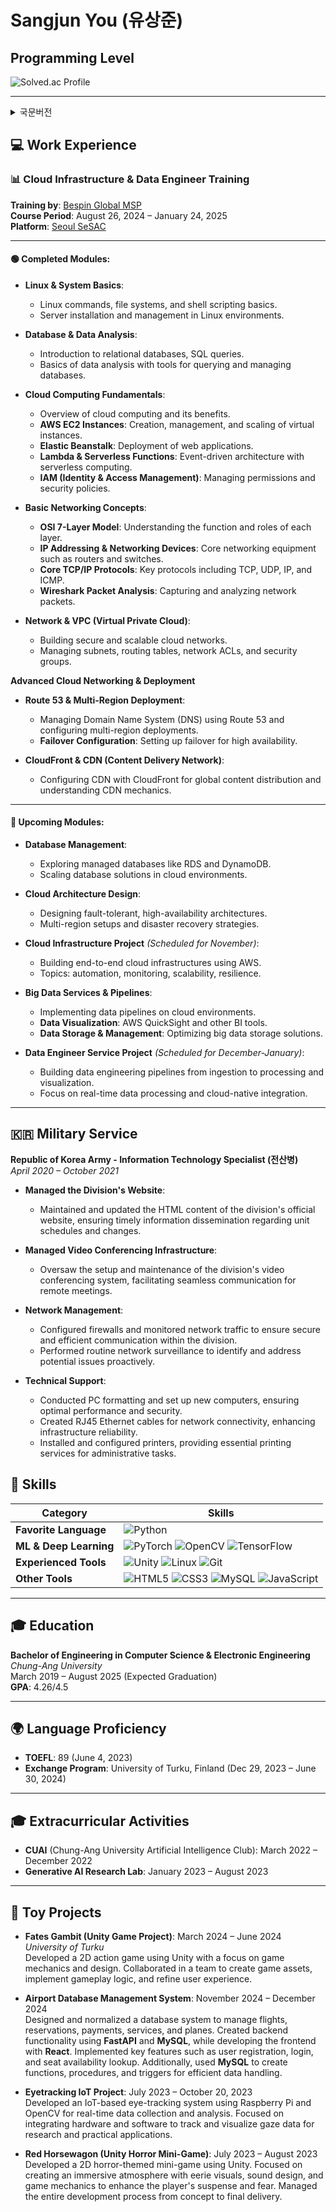 # Sangjun You (유상준)

## Programming Level
![Solved.ac Profile](http://mazassumnida.wtf/api/v2/generate_badge?boj=ysjun5656)

---

<details>
  <summary>국문버전</summary>
  
## 💻 경력
### 📊 클라우드 인프라 및 데이터 엔지니어 교육
**교육기관**: [베스핀글로벌 MSP](https://www.bespinglobal.com/)  
**교육 기간**: 2024년 8월 26일 – 2025년 1월 24일 수료예정
**플랫폼**: [서울 새싹캠퍼스](https://sesac.seoul.kr/course/active/detail.do)

#### 🟢 Completed Modules:

- **Linux & System Basics**:  
    - 리눅스 명령어, 파일 시스템, 쉘 스크립트 기본.
    - 리눅스 환경에서 서버 설치 및 관리.
    - 데이터베이스 및 데이터 분석:

- **Database & Data Analysis**:  
  - 관계형 데이터베이스 소개, SQL 쿼리 작성.
  - 데이터베이스 쿼리 및 관리 도구를 활용한 데이터 분석 기본.

- **Cloud Computing Fundamentals**:  
  - 클라우드 컴퓨팅의 개요와 이점.
  - **AWS EC2 Instances**: 가상 인스턴스 생성, 관리 및 확장.
  - **Elastic Beanstalk**: 웹 애플리케이션 배포.
  - **Lambda & Serverless Functions**: 이벤트 기반 서버리스 컴퓨팅 아키텍처.
  - **IAM (Identity & Access Management)**: 권한 및 보안 정책 관리.

- **네트워크 기초 이론**:  
  - **OSI 7 계층 모델**: 각 계층의 기능과 역할.
  - **IP 주소와 네트워크 장비**: 라우터, 스위치 등 핵심 네트워크 장비.
  - **TCP/IP 핵심 프로토콜**: TCP, UDP, IP, ICMP 등 주요 프로토콜.
  - **Wireshark 패킷 분석**: 네트워크 패킷 캡처 및 분석 방법.

- **Network & VPC (Virtual Private Cloud)**:  
  - 안전하고 확장 가능한 클라우드 네트워크 구성.
  - 서브넷, 라우팅 테이블, 네트워크 ACL 및 보안 그룹 관리.

---

**Advanced Cloud Networking & Deployment**  
- **Route 53 & Multi-Region Deployment**:  
  - 도메인 네임 시스템(DNS) 관리 및 여러 리전 간 배포 설정.
  - **Failover 구성**: 고가용성을 위한 장애 조치(Failover) 설정.
  
- **CloudFront & CDN (Content Delivery Network)**:  
  - CloudFront를 통한 CDN 구성 및 글로벌 콘텐츠 배포 이해.

---

#### 🔵 Upcoming Modules:


- **Database Management**:  
  - RDS 및 DynamoDB와 같은 관리형 데이터베이스 탐구.
  - 클라우드 환경에서 데이터베이스 솔루션 확장.

- **Cloud Architecture Design**:  
  - 장애에 강하고 고가용성 아키텍처 설계.
  - 다중 리전 설정 및 재해 복구 전략.

- **Cloud Infrastructure Project** *(11월 진행예정)*:  
  - AWS를 사용하여 엔드투엔드 클라우드 인프라 구축.
  - Topics: automation, monitoring, scalability, resilience.

- **Big Data Services & Pipelines**:  
  - 클라우드 환경에서 데이터 파이프라인 구현.
  - **Data Visualization**: AWS QuickSight 및 기타 BI 도구.
  - **Data Storage & Management**: 빅데이터 저장 솔루션 최적화.

- **Data Engineer Service Project** *(12월 ~ 1월 예정)*:  
  - 데이터 수집에서 처리 및 시각화까지의 데이터 엔지니어링 파이프라인 구축.
  - 실시간 데이터 처리 및 클라우드 네이티브 통합에 중점.

---

## 🇰🇷 군복무

**대한민국 육군 - 5사단 전산병**  
*2020년 4월 – 2021년 10월*

- **사단 홈페이지 관리**:  
  - 사단 공식 웹사이트의 HTML 콘텐츠를 유지 관리하여 부대 일정 및 변동 사항을 최신 상태로 유지.

- **사단 화상회의망 관리**:  
  - 부대의 화상회의 시스템 설정 및 유지 관리, 원격 회의를 위한 원활한 통신 제공.

- **네트워크 관리**:  
  - 방화벽 설정 및 네트워크 트래픽 모니터링을 통해 안전하고 효율적인 통신 보장.
  - 정기적인 네트워크 감시를 통해 잠재적인 문제를 사전에 식별 및 해결.

- **기술 지원**:  
  - PC 포맷 및 새 컴퓨터 설정을 통해 최적의 성능과 보안 유지.
  - RJ45 이더넷 케이블 제작을 통한 네트워크 구축 및 장비 설치.
  - 프린터 설치 및 구성, 행정 업무 및 기타 AMP, 군용장비 관리.


## 💪 기술 스택

| **Category**          | **Skills**                                                                                                                                                                                                                  |
|-----------------------|----------------------------------------------------------------------------------------------------------------------------------------------------------------------------------------------------------------------------|
| **Favorite Language**  | ![Python](https://img.shields.io/badge/Python-3776AB.svg?&style=for-the-badge&logo=Python&logoColor=white)                                                                                                                 |
| **ML & Deep Learning** | ![PyTorch](https://img.shields.io/badge/PyTorch-EE4C2C?style=for-the-badge&logo=PyTorch&logoColor=white) ![OpenCV](https://img.shields.io/badge/opencv-5C3EE8?style=for-the-badge&logo=opencv&logoColor=black) ![TensorFlow](https://img.shields.io/badge/TensorFlow-FF6F00?style=for-the-badge&logo=TensorFlow&logoColor=white) |
| **Experienced Tools** | ![Unity](https://img.shields.io/badge/unity-FFFFFF?style=for-the-badge&logo=unity&logoColor=white) ![Linux](https://img.shields.io/badge/linux-FCC624?style=for-the-badge&logo=linux&logoColor=black) ![Git](https://img.shields.io/badge/git-F05032?style=for-the-badge&logo=git&logoColor=white)   |
| **Other Tools**        | ![HTML5](https://img.shields.io/badge/HTML5-E34F26.svg?&style=for-the-badge&logo=HTML5&logoColor=white) ![CSS3](https://img.shields.io/badge/CSS3-1572B6.svg?&style=for-the-badge&logo=CSS3&logoColor=white) ![MySQL](https://img.shields.io/badge/MySQL-4479A1.svg?&style=for-the-badge&logo=MySQL&logoColor=white) ![JavaScript](https://img.shields.io/badge/JavaScript-F7DF1E.svg?&style=for-the-badge&logo=JavaScript&logoColor=white) |

---


## 🎓 학력

**컴퓨터 공학 & 전자전기공학 복수전공**  
*중앙대학교(서울)*  
2019년 3월 – 2025년 8월 (졸업예정)  
**GPA**: 4.26/4.5

## 🌍 언어 능력

- **TOEFL**: 89 (2023년 6월 4일 취득)
- **교환학생 프로그램**: University of Turku, Finland (2023년 12월 29일 – 2024년 6월 30일)

---

## 🎓 대외 활동

- **CUAI** (중앙대학교 인공지능 학회): 2022년 3월 – 2022년 12월
- **생성적 인공지능 연구실(중앙대학교 이민혁교수)**: 2023년 1월 – 2023년 8월

---

## 🚂 Toy Projects

- **Fates Gambit, a greedy haste (Unity 게임 프로젝트)**: 2024년 3월 – 2024년 6월  
  *University of Turku*  
  Unity를 사용하여 2D 액션 게임 개발. 게임 메커니즘 및 디자인에 중점을 두었으며, 팀과 협력하여 게임 에셋 생성, 게임플레이 로직 구현, 사용자 경험 개선 작업을 수행.


- **DB 수업 프로젝트, 공항 DB 구축 및 웹브라우저 동작** 2024년 11월 ~ 2024년 12월
- flight, reservation, payment, service, plane 데이터로 나누어 DB 설계 및 정규화 진행. MySQL 사용하여 함수, 프로시저, 트리거 생성.
- React로 front, fastapi와 mysql db로 백엔드를 구축하여 회원가입, 로그인, 좌석조회기능을 구현하였음. 


- **Eyetracking IoT Project**: 2023년 7월 – 2023년 10월 20일 
  Raspberry Pi와 OpenCV를 사용하여 실시간 데이터 수집 및 분석을 위한 IoT 기반의 눈동자 추적 시스템 개발. 하드웨어 및 소프트웨어를 통합하여 시선 데이터의 추적 및 시각화 작업에 집중.

- **Red Horsewagon (Unity 공포 미니 게임)**: 2023년 7월 – 2023년 8월  
  Unity를 사용하여 2D 공포 테마의 미니 게임 개발. 몰입감을 높이기 위해 무서운 시각적 요소, 음향 디자인 및 게임 메커니즘을 활용하여 플레이어의 긴장감과 공포를 극대화. 게임 개발 전 과정을 관리하여 최종 결과물 완성.

</details>



## 💻 Work Experience

### 📊 Cloud Infrastructure & Data Engineer Training

**Training by**: [Bespin Global MSP](https://www.bespinglobal.com/)  
**Course Period**: August 26, 2024 – January 24, 2025  
**Platform**: [Seoul SeSAC](https://sesac.seoul.kr/course/active/detail.do)

---

#### 🟢 Completed Modules:

- **Linux & System Basics**:  
  - Linux commands, file systems, and shell scripting basics.
  - Server installation and management in Linux environments.

- **Database & Data Analysis**:  
  - Introduction to relational databases, SQL queries.
  - Basics of data analysis with tools for querying and managing databases.

- **Cloud Computing Fundamentals**:  
  - Overview of cloud computing and its benefits.
  - **AWS EC2 Instances**: Creation, management, and scaling of virtual instances.
  - **Elastic Beanstalk**: Deployment of web applications.
  - **Lambda & Serverless Functions**: Event-driven architecture with serverless computing.
  - **IAM (Identity & Access Management)**: Managing permissions and security policies.

- **Basic Networking Concepts**:  
  - **OSI 7-Layer Model**: Understanding the function and roles of each layer.
  - **IP Addressing & Networking Devices**: Core networking equipment such as routers and switches.
  - **Core TCP/IP Protocols**: Key protocols including TCP, UDP, IP, and ICMP.
  - **Wireshark Packet Analysis**: Capturing and analyzing network packets.

- **Network & VPC (Virtual Private Cloud)**:  
  - Building secure and scalable cloud networks.
  - Managing subnets, routing tables, network ACLs, and security groups.

**Advanced Cloud Networking & Deployment**  
- **Route 53 & Multi-Region Deployment**:  
  - Managing Domain Name System (DNS) using Route 53 and configuring multi-region deployments.
  - **Failover Configuration**: Setting up failover for high availability.

- **CloudFront & CDN (Content Delivery Network)**:  
  - Configuring CDN with CloudFront for global content distribution and understanding CDN mechanics.

---

#### 🔵 Upcoming Modules:

- **Database Management**:  
  - Exploring managed databases like RDS and DynamoDB.
  - Scaling database solutions in cloud environments.

- **Cloud Architecture Design**:  
  - Designing fault-tolerant, high-availability architectures.
  - Multi-region setups and disaster recovery strategies.

- **Cloud Infrastructure Project** *(Scheduled for November)*:  
  - Building end-to-end cloud infrastructures using AWS.
  - Topics: automation, monitoring, scalability, resilience.

- **Big Data Services & Pipelines**:  
  - Implementing data pipelines on cloud environments.
  - **Data Visualization**: AWS QuickSight and other BI tools.
  - **Data Storage & Management**: Optimizing big data storage solutions.

- **Data Engineer Service Project** *(Scheduled for December-January)*:  
  - Building data engineering pipelines from ingestion to processing and visualization.
  - Focus on real-time data processing and cloud-native integration.

---


## 🇰🇷 Military Service

**Republic of Korea Army - Information Technology Specialist (전산병)**  
*April 2020 – October 2021*

- **Managed the Division's Website**:  
  - Maintained and updated the HTML content of the division's official website, ensuring timely information dissemination regarding unit schedules and changes.

- **Managed Video Conferencing Infrastructure**:  
  - Oversaw the setup and maintenance of the division's video conferencing system, facilitating seamless communication for remote meetings.

- **Network Management**:  
  - Configured firewalls and monitored network traffic to ensure secure and efficient communication within the division.
  - Performed routine network surveillance to identify and address potential issues proactively.

- **Technical Support**:  
  - Conducted PC formatting and set up new computers, ensuring optimal performance and security.
  - Created RJ45 Ethernet cables for network connectivity, enhancing infrastructure reliability.
  - Installed and configured printers, providing essential printing services for administrative tasks.



## 💪 Skills

| **Category**          | **Skills**                                                                                                                                                                                                                  |
|-----------------------|----------------------------------------------------------------------------------------------------------------------------------------------------------------------------------------------------------------------------|
| **Favorite Language**  | ![Python](https://img.shields.io/badge/Python-3776AB.svg?&style=for-the-badge&logo=Python&logoColor=white)                                                                                                                 |
| **ML & Deep Learning** | ![PyTorch](https://img.shields.io/badge/PyTorch-EE4C2C?style=for-the-badge&logo=PyTorch&logoColor=white) ![OpenCV](https://img.shields.io/badge/opencv-5C3EE8?style=for-the-badge&logo=opencv&logoColor=black) ![TensorFlow](https://img.shields.io/badge/TensorFlow-FF6F00?style=for-the-badge&logo=TensorFlow&logoColor=white) |
| **Experienced Tools** | ![Unity](https://img.shields.io/badge/unity-FFFFFF?style=for-the-badge&logo=unity&logoColor=white) ![Linux](https://img.shields.io/badge/linux-FCC624?style=for-the-badge&logo=linux&logoColor=black) ![Git](https://img.shields.io/badge/git-F05032?style=for-the-badge&logo=git&logoColor=white)   |
| **Other Tools**        | ![HTML5](https://img.shields.io/badge/HTML5-E34F26.svg?&style=for-the-badge&logo=HTML5&logoColor=white) ![CSS3](https://img.shields.io/badge/CSS3-1572B6.svg?&style=for-the-badge&logo=CSS3&logoColor=white) ![MySQL](https://img.shields.io/badge/MySQL-4479A1.svg?&style=for-the-badge&logo=MySQL&logoColor=white) ![JavaScript](https://img.shields.io/badge/JavaScript-F7DF1E.svg?&style=for-the-badge&logo=JavaScript&logoColor=white) |

---

## 🎓 Education

**Bachelor of Engineering in Computer Science & Electronic Engineering**  
*Chung-Ang University*  
March 2019 – August 2025 (Expected Graduation)  
**GPA**: 4.26/4.5

---

## 🌍 Language Proficiency

- **TOEFL**: 89 (June 4, 2023)
- **Exchange Program**: University of Turku, Finland (Dec 29, 2023 – June 30, 2024)

---

## 🎓 Extracurricular Activities

- **CUAI** (Chung-Ang University Artificial Intelligence Club): March 2022 – December 2022
- **Generative AI Research Lab**: January 2023 – August 2023

---

## 🚂 Toy Projects

- **Fates Gambit (Unity Game Project)**: March 2024 – June 2024  
  *University of Turku*  
  Developed a 2D action game using Unity with a focus on game mechanics and design. Collaborated in a team to create game assets, implement gameplay logic, and refine user experience.

- **Airport Database Management System**: November 2024 – December 2024  
  Designed and normalized a database system to manage flights, reservations, payments, services, and planes. Created backend functionality using **FastAPI** and **MySQL**, while developing the frontend with **React**. Implemented key features such as user registration, login, and seat availability lookup. Additionally, used **MySQL** to create functions, procedures, and triggers for efficient data handling.


- **Eyetracking IoT Project**: July 2023 – October 20, 2023  
  Developed an IoT-based eye-tracking system using Raspberry Pi and OpenCV for real-time data collection and analysis. Focused on integrating hardware and software to track and visualize gaze data for research and practical applications.


- **Red Horsewagon (Unity Horror Mini-Game)**: July 2023 – August 2023  
  Developed a 2D horror-themed mini-game using Unity. Focused on creating an immersive atmosphere with eerie visuals, sound design, and game mechanics to enhance the player's suspense and fear. Managed the entire development process from concept to final delivery.



